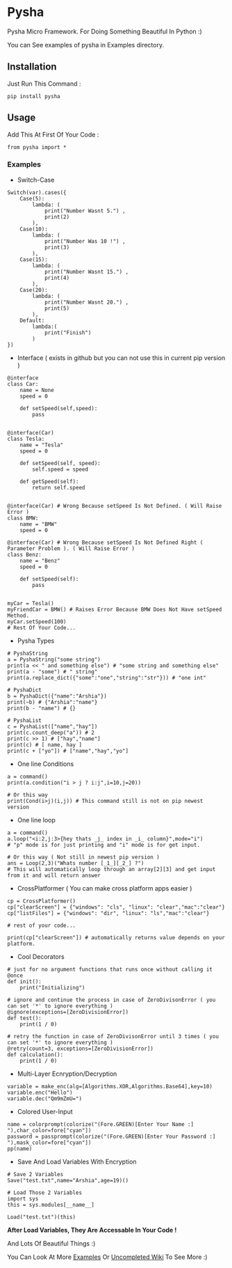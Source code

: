 # Pysha

Pysha Micro Framework. For Doing Something Beautiful In Python :)

You can See examples of pysha in Examples directory.

## Installation

Just Run This Command :

`pip install pysha`

## Usage

Add This At First Of Your Code :

`from pysha import *`

### Examples

- Switch-Case

```
Switch(var).cases({
    Case(5):
        lambda: (
            print("Number Wasnt 5.") ,
            print(2)
        ),
    Case(10):
        lambda: (
            print("Number Was 10 !") ,
            print(3)
        ),
    Case(15):
        lambda: (
            print("Number Wasnt 15.") ,
            print(4)
        ),
    Case(20):
        lambda: (
            print("Number Wasnt 20.") ,
            print(5)
        ),
    Default:
        lambda:(
            print("Finish")
        )
})
```

- Interface ( exists in github but you can not use this in current pip version )

```
@interface
class Car:
    name = None
    speed = 0

    def setSpeed(self,speed):
        pass


@interface(Car)
class Tesla:
    name = "Tesla"
    speed = 0

    def setSpeed(self, speed):
        self.speed = speed

    def getSpeed(self):
        return self.speed


@interface(Car) # Wrong Because setSpeed Is Not Defined. ( Will Raise Error )
class BMW:
    name = "BMW"
    speed = 0

@interface(Car) # Wrong Because setSpeed Is Not Defined Right ( Parameter Problem ). ( Will Raise Error )
class Benz:
    name = "Benz"
    speed = 0

    def setSpeed(self):
        pass


myCar = Tesla()
myFriendCar = BMW() # Raises Error Because BMW Does Not Have setSpeed Method.
myCar.setSpeed(100)
# Rest Of Your Code...
```

- Pysha Types

```
# PyshaString
a = PyshaString("some string")
print(a << " and something else") # "some string and something else"
print(a - "some") # " string"
print(a.replace_dict({"some":"one","string":"str"})) # "one int"

# PyshaDict
b = PyshaDict({"name":"Arshia"})
print(~b) # {"Arshia":"name"}
print(b - "name") # {}

# PyshaList
c = PyshaList(["name","hay"])
print(c.count_deep("a")) # 2
print(c >> 1) # ["hay","name"]
print(c) # [ name, hay ]
print(c + ["yo"]) # ["name","hay","yo"]

```

- One line Conditions

```
a = command()
print(a.condition("i > j ? i:j",i=10,j=20))

# Or this way
print(Cond(i>j)(i,j)) # This command still is not on pip newest version
```

- One line loop

```
a = command()
a.loop("<i:2,j:3>{hey thats _j_ index in _i_ column}",mode="i")
# "p" mode is for just printing and "i" mode is for get input.

# Or this way ( Not still in newest pip version )
ans = Loop(2,3)("Whats number [_1_][_2_] ?")
# This will automatically loop through an array[2][3] and get input from it and will return answer 
```

- CrossPlatformer ( You can make cross platform apps easier )


```
cp = CrossPlatformer()
cp["clearScreen"] = {"windows": "cls", "linux": "clear","mac":"clear"}
cp["listFiles"] = {"windows": "dir", "linux": "ls","mac":"clear"}

# rest of your code...

print(cp["clearScreen"]) # automatically returns value depends on your platform.
```

- Cool Decorators

```
# just for no argument functions that runs once without calling it
@once
def init():
    print("Initializing")

# ignore and continue the process in case of ZeroDivisonError ( you can set '*' to ignore everything )
@ignore(exceptions=[ZeroDivisionError])
def test():
    print(1 / 0)

# retry the function in case of ZeroDivisonError until 3 times ( you can set '*' to ignore everything )
@retry(count=3, exceptions=[ZeroDivisionError])
def calculation():
    print(1 / 0)
```

- Multi-Layer Ecnryption/Decryption

```
variable = make_enc(alg=[Algorithms.XOR,Algorithms.Base64],key=10)
variable.enc("Hello")
variable.dec("Qm9mZmU=")
```

- Colored User-Input

```
name = colorprompt(colorize("(Fore.GREEN)[Enter Your Name :] "),char_color=fore["cyan"])
password = passprompt(colorize("(Fore.GREEN)[Enter Your Password :] "),mask_color=fore["cyan"])
pp(name)
```

- Save And Load Variables With Encryption

```
# Save 2 Variables
Save("test.txt",name="Arshia",age=19)()

# Load Those 2 Variables
import sys
this = sys.modules[__name__]

Load("test.txt")(this)
```

**After Load Variables, They Are Accessable In Your Code !**

And Lots Of Beautiful Things :)

You Can Look At More [Examples](https://github.com/Arshiatmi/Pysha/tree/master/Examples) Or [Uncompleted Wiki](https://github.com/Arshiatmi/Pysha/wiki) To See More :)
